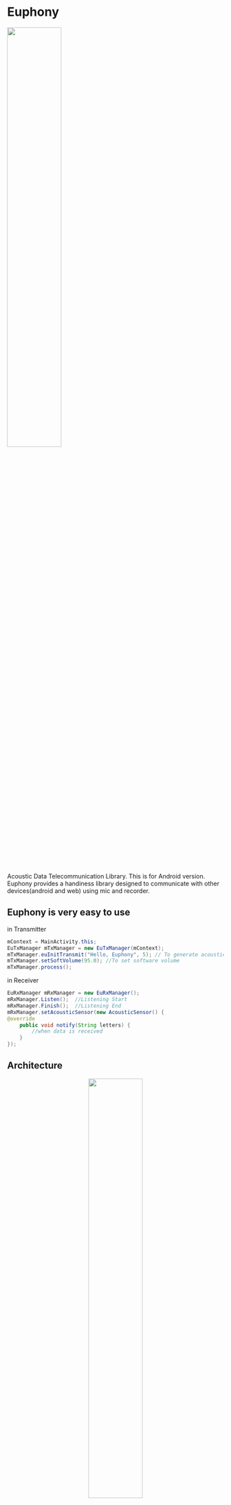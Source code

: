 Euphony
========
<p>
<img src = 'http://designe.asia/wp-content/uploads/2014/04/Euphony_header.png' width='50%'/></p>
Acoustic Data Telecommunication Library. This is for Android version.<br/>
Euphony provides a handiness library designed to communicate with other devices(android and web) using mic and recorder.

## Euphony is very easy to use

in Transmitter
```java
mContext = MainActivity.this;
EuTxManager mTxManager = new EuTxManager(mContext);
mTxManager.euInitTransmit("Hello, Euphony", 5); // To generate acoustic data "Hello, Euphony" for 5 times.
mTxManager.setSoftVolume(95.0); //To set software volume
mTxManager.process();
```

in Receiver
```java
EuRxManager mRxManager = new EuRxManager();
mRxManager.Listen();  //Listening Start
mRxManager.Finish();  //Listening End
mRxManager.setAcousticSensor(new AcousticSensor() {
@override
    public void notify(String letters) {
        //when data is received
    }
});
```

## Architecture
<p align='center'>
<img src = 'http://designe.asia/wp-content/uploads/2014/04/Euphony_architecture.png' width='50%' /> </p>
## Web version
Web version is also available now. but only transmitter version. [Web version.] (http://euphony.develog.net/js/euphony.js)

## Contributing
Changes are improvements are more than welcome! Feel Free to fork and open a pull request. Please make your changes in a specific branch and request to pull into `master`.

## License
Euphony is licensed under the [MIT license.] (https://github.com/designe/Euphony/blob/master/LICENSE.txt)
